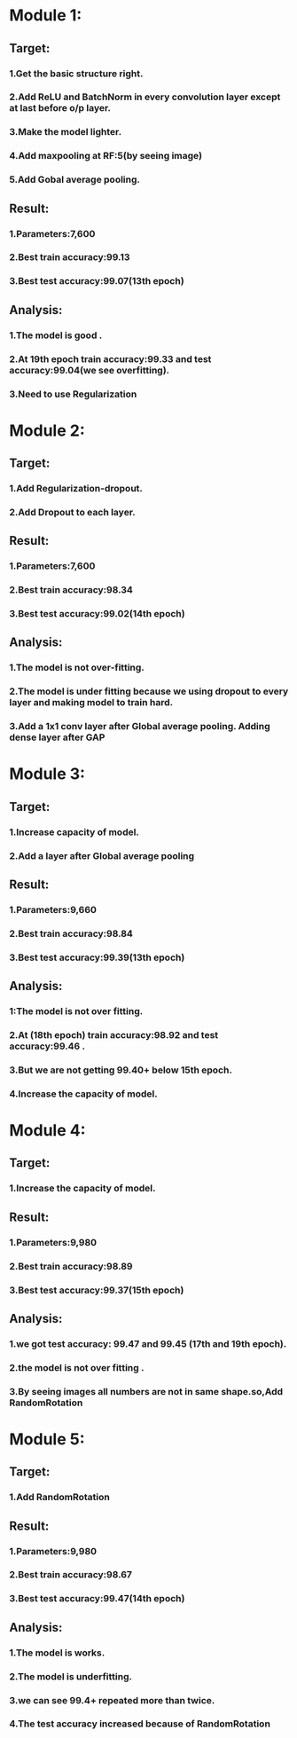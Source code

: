 # Module 1:

## Target:
   ### 1.Get the basic structure right.
   ### 2.Add ReLU and BatchNorm in every convolution layer except at last before o/p layer.
   ### 3.Make the model lighter.
   ### 4.Add maxpooling at RF:5(by seeing image)
   ### 5.Add Gobal average pooling.

## Result:
   ### 1.Parameters:7,600
   ### 2.Best train accuracy:99.13
   ### 3.Best test accuracy:99.07(13th epoch)

## Analysis:
   ### 1.The model is good .
   ### 2.At 19th epoch train accuracy:99.33  and  test accuracy:99.04(we see overfitting).
   ### 3.Need to use Regularization

# Module 2:

## Target:
  ### 1.Add Regularization-dropout.
  ### 2.Add Dropout to each layer.

## Result:
   ### 1.Parameters:7,600
   ### 2.Best train accuracy:98.34
   ### 3.Best test accuracy:99.02(14th epoch)

## Analysis:
   ### 1.The model is not over-fitting.
   ### 2.The model is under fitting because we using dropout to every layer and making model to train hard.
   ### 3.Add a 1x1 conv layer after Global average pooling. Adding dense layer after GAP 
   
# Module 3:

## Target:
   ### 1.Increase capacity of model.
   ### 2.Add a layer after Global average pooling

## Result:
   ### 1.Parameters:9,660
   ### 2.Best train accuracy:98.84
   ### 3.Best test accuracy:99.39(13th epoch)

## Analysis:
   ### 1:The model is not over fitting.
   ### 2.At (18th epoch) train accuracy:98.92 and test accuracy:99.46 .
   ### 3.But we are not getting 99.40+ below 15th epoch.
   ### 4.Increase the capacity of model.
   
# Module 4:

## Target:
   ### 1.Increase the capacity of model.

## Result:
   ### 1.Parameters:9,980
   ### 2.Best train accuracy:98.89
   ### 3.Best test accuracy:99.37(15th epoch)

## Analysis:
   ### 1.we got test accuracy: 99.47 and 99.45 (17th and 19th epoch).
   ### 2.the model is not over fitting .
   ### 3.By seeing images all numbers are not in same shape.so,Add RandomRotation
   
# Module 5:

## Target:
   ### 1.Add RandomRotation 

## Result:
  ### 1.Parameters:9,980
  ### 2.Best train accuracy:98.67
  ### 3.Best test accuracy:99.47(14th epoch)

## Analysis:
   ### 1.The model is works.
   ### 2.The model is underfitting.
   ### 3.we can see 99.4+ repeated more than twice.
   ### 4.The test accuracy increased because of RandomRotation 

